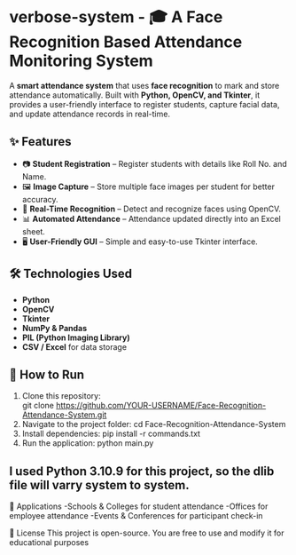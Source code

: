 # verbose-system -  🎓 A Face Recognition Based Attendance Monitoring System  

A **smart attendance system** that uses **face recognition** to mark and store attendance automatically. Built with **Python, OpenCV, and Tkinter**, it provides a user-friendly interface to register students, capture facial data, and update attendance records in real-time.  

## ✨ Features
- 📷 **Student Registration** – Register students with details like Roll No. and Name.  
- 🖼 **Image Capture** – Store multiple face images per student for better accuracy.  
- 🤖 **Real-Time Recognition** – Detect and recognize faces using OpenCV.  
- 📊 **Automated Attendance** – Attendance updated directly into an Excel sheet.  
- 🖥 **User-Friendly GUI** – Simple and easy-to-use Tkinter interface.  

## 🛠️ Technologies Used
- **Python**
- **OpenCV**
- **Tkinter**
- **NumPy & Pandas**
- **PIL (Python Imaging Library)**
- **CSV / Excel** for data storage  

## 🚀 How to Run
1. Clone this repository:  
   git clone https://github.com/YOUR-USERNAME/Face-Recognition-Attendance-System.git
2. Navigate to the project folder:
 cd Face-Recognition-Attendance-System
3. Install dependencies:
  pip install -r commands.txt
4. Run the application:
   python main.py

## I used Python 3.10.9 for this project, so the dlib file will varry system to system.


📌 Applications
   -Schools & Colleges for student attendance
   -Offices for employee attendance
   -Events & Conferences for participant check-in

📄 License
This project is open-source. You are free to use and modify it for educational purposes

